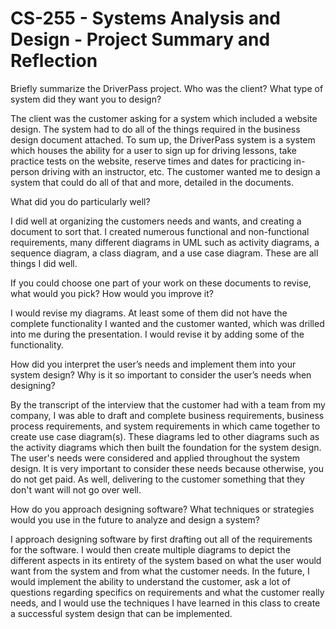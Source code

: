 # CS-255 - Systems Analysis and Design - Project Summary and Reflection

Briefly summarize the DriverPass project. Who was the client? What type of system did they want you to design?

The client was the customer asking for a system which included a website design. The system had to do all of the things required in the business design document attached. To sum up, the DriverPass system is a system which houses the ability for a user to sign up for driving lessons, take practice tests on the website, reserve times and dates for practicing in-person driving with an instructor, etc. The customer wanted me to design a system that could do all of that and more, detailed in the documents. 


What did you do particularly well?

I did well at organizing the customers needs and wants, and creating a document to sort that. I created numerous functional and non-functional requirements, many different diagrams in UML such as activity diagrams, a sequence diagram, a class diagram, and a use case diagram. These are all things I did well. 

If you could choose one part of your work on these documents to revise, what would you pick? How would you improve it?

I would revise my diagrams. At least some of them did not have the complete functionality I wanted and the customer wanted, which was drilled into me during the presentation. I would revise it by adding some of the functionality. 

How did you interpret the user’s needs and implement them into your system design? Why is it so important to consider the user’s needs when designing?

By the transcript of the interview that the customer had with a team from my company, I was able to draft and complete business requirements, business process requirements, and system requirements in which came together to create use case diagram(s). These diagrams led to other diagrams such as the activity diagrams which then built the foundation for the system design. The user's needs were considered and applied throughout the system design. It is very important to consider these needs because otherwise, you do not get paid. As well, delivering to the customer something that they don't want will not go over well. 

How do you approach designing software? What techniques or strategies would you use in the future to analyze and design a system?

I approach designing software by first drafting out all of the requirements for the software. I would then create multiple diagrams to depict the different aspects in its entirety of the system based on what the user would want from the system and from what the customer needs. In the future, I would implement the ability to understand the customer, ask a lot of questions regarding specifics on requirements and what the customer really needs, and I would use the techniques I have learned in this class to create a successful system design that can be implemented. 
